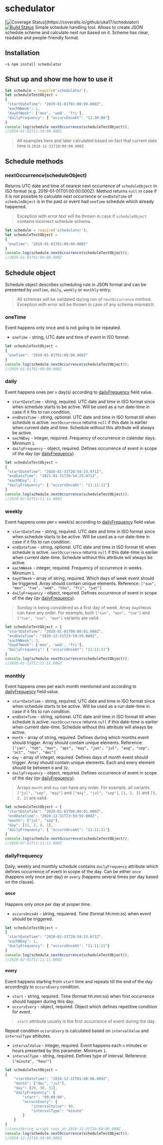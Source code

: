 # schedulator
[![Coverage Status](https://coveralls.io/repos/github/uka17/schedulator/badge.svg?)](https://coveralls.io/github/uka17/schedulator)
[![Build Status](https://travis-ci.org/uka17/schedulator.svg?branch=master)](https://travis-ci.org/uka17/schedulator)
Simple schedule handling tool. Allows to create JSON schedule scheme and calculate next run based on it. Scheme has clear, readable and people-friendly format.
## Installation
`~$ npm install schedulator`
## Shut up and show me how to use it
```javascript
let schedule = require('schedulator');
let scheduleTestObject = 
{
 "startDateTime": "2019-01-01T01:00:00.000Z",
 "eachNWeek": 1,
 "dayOfWeek": ['mon', 'wed', 'fri'],
 "dailyFrequency": { "occursOnceAt": "11:30:00"}
}
console.log(schedule.nextOccurrence(scheduleTestObject));
//2019-01-02T11:30:00.000Z
```
> All examples here and later calculated based on fact that current date time is `2018-12-31T10:00:00.000Z`

## Schedule methods
### nextOccurrence(scheduleObject)
Returns UTC date and time of nearest next occurrence of `scheduleObject` in ISO format (e.g. 2019-01-01T01:00:00.000Z). Method returns `null` in case if it is not possible to calculate next occurrence or `endDateTime` of `scheduleObject` is in the past or event had `oneTime` schedule which already happened.
> Exception with error text will be thrown in case if `scheduleObject` contains incorrect schedule schema.
```javascript
let schedule = require('schedulator');
let scheduleTestObject = 
{
 "oneTime": "2019-01-01T01:00:00.000Z"
}
console.log(schedule.nextOccurrence(scheduleTestObject));
//2019-01-01T01:00:00.000Z
```
## Schedule object
Schedule object describes scheduling rule in JSON format and can be presented by `oneTime`, `daily`, `weekly` or `monthly` entry.

> All schemas will be validated during run of `nextOccurrence` method. Exception with error will be thrown in case of any schema mismatch.  

### oneTime
Event happens only once and is not going to be repeated.

 - `oneTime` - string, UTC date and time of event in ISO format.

```javascript
let scheduleTestObject = 
{ 
 "oneTime": "2019-01-01T01:00:00.000Z"
}
console.log(schedule.nextOccurrence(scheduleTestObject));
//2019-01-01T01:00:00.000Z
```
### daily
Event happens ones per `n` day(s) according to [dailyFrequency](#dailyFrequency) field value.

- `startDateTime` - string, required. UTC date and time in ISO format since when schedule starts to be active. Will be used as a run date-time in case if it fits to run condition.  
- `endDateTime` - string, optional. UTC date and time in ISO format till when schedule is active. `nextOccurrence` returns `null` if this date is earlier when current date and time. Schedule without this attribute will always be active.
- `eachNDay` - integer, required. Frequency of occurrence in calendar days. Minimum `1`.
- `dailyFrequency` - object, required. Defines occurrence of event in scope of the day (qv [dailyFrequency](#dailyFrequency)).

```javascript
let scheduleTestObject = 
{ 
 "startDateTime": "2020-01-31T20:54:23.071Z",
 "endDateTime": "2021-01-31T20:54:23.071Z",
 "eachNDay": 2,
 "dailyFrequency": { "occursOnceAt": "11:11:11"}
}
console.log(schedule.nextOccurrence(scheduleTestObject));
//2020-02-02T11:11:11.000Z
```
### weekly
Event happens ones per `n` week(s) according to [dailyFrequency](#dailyFrequency) field value.

- `startDateTime` - string, required. UTC date and time in ISO format since when schedule starts to be active. Will be used as a run date-time in case if it fits to run condition.  
- `endDateTime` - string, optional. UTC date and time in ISO format till when schedule is active. `nextOccurrence` returns `null` if this date-time is earlier when current date-time. Schedule without this attribute will always be active.
- `eachNWeek` - integer, required. Frequency of occurrence in weeks. Minimum `1`.
- `dayOfWeek` - array of string, required. Which days of week event should be triggered. Array should contain unique elements. Reference: `["sun", "mon", "tue", "wed", "thu", "fri", "sat"]`
- `dailyFrequency` - object, required. Defines occurrence of event in scope of the day (qv [dailyFrequency](#dailyFrequency)).

> Sunday is being considered as a first day of week. 
> Array `dayOfWeek` can have any order. For example, both `["sun", "mon", "tue"]` and `["tue", "sun", "mon"]` variants are valid.

```javascript
let scheduleTestObject = {
 "startDateTime": "2020-01-01T00:00:01.000Z",
 "endDateTime": "2020-12-31T23:59:59.000Z",
 "eachNWeek": 3,
 "dayOfWeek": ['mon', 'wed', 'fri'],
 "dailyFrequency": { "occursOnceAt": "11:11:11"}
}	
console.log(schedule.nextOccurrence(scheduleTestObject));
//2020-01-13T11:11:11.000Z
```
### monthly
Event happens ones per each month mentioned and according to [dailyFrequency](#dailyFrequency) field value.

- `startDateTime` - string, required. UTC date and time in ISO format since when schedule starts to be active. Will be used as a run date-time in case if it fits to run condition.  
- `endDateTime` - string, optional. UTC date and time in ISO format till when schedule is active. `nextOccurrence` returns `null` if this date-time is earlier when current date-time. Schedule without this attribute will always be active.
- `month` - array of string, required. Defines during which months event should trigger. Array should contain unique elements. Reference: `["jan", "feb", "mar", "apr", "may", "jun", "jul", "aug", "sep", "oct", "nov", "dec"]`
- `day` - array of integer, required. Defines days of month event should trigger. Array should contain unique elements. Each and every element should lie between `0` and `32`.
- `dailyFrequency` - object, required. Defines occurrence of event in scope of the day (qv [dailyFrequency](#dailyFrequency)).

> Arrays `month` and `day` can have any order. For example, all variants `["jul", "sep", "may"]` and `["may", "jul", "sep"]`, `[1, 2, 3]` and `[3, 2, 1]` are valid.

```javascript
let scheduleTestObject = {
 "startDateTime": "2020-01-01T00:00:01.000Z",
 "endDateTime": "2020-12-31T23:59:59.000Z",
 "month": ["jul", "sep"],
 "day": [11, 2, 8, 1],
 "dailyFrequency": { "occursOnceAt": "11:11:11"}
}
console.log(schedule.nextOccurrence(scheduleTestObject));
//2020-07-01T11:11:11.000Z
```
### dailyFrequency
Daily, weekly and monthly schedule contains `dailyFrequency` attribute which defines occurrence of event in scope of the day. Can be either `once` (happens only once per day) or `every` (happens several times per day based on the clause).

#### once
Happens only once per day at proper time.

- `occursOnceAt` - string, requiered. Time (format hh:mm:ss) when event should be triggered.

```javascript
let scheduleTestObject = 
{ 
 "startDateTime": "2020-01-31T20:54:23.071Z",
 "eachNDay": 1,
 "dailyFrequency": { "occursOnceAt": "11:11:11"}
}
console.log(schedule.nextOccurrence(scheduleTestObject));
//2020-02-01T11:11:11.000Z
```
#### every
Event happens starting from `start` time and repeats till the end of the day accordingly to `occursEvery` condition. 

- `start` - string, required. Time (format hh:mm:ss) when first occurrence should happen during this day.
- `occursEvery` - object, required. Object which defines repetitive condition for event. 

> `start` attribute usually is the first occurrance of event during the day. 

Repeat condition `occursEvery` is calculated based on `intervalValue` and `intervalType` attibutes.

- `intervalValue` - integer, required. Event happens each `n` minutes or hours presented by this parameter. Minimum `1`.
- `intervalType` - string, required. Defines type of interval. Reference: `["minute", "hour"]`

```javascript
let scheduleTestObject = 
{ 
	"startDateTime": "2018-12-31T01:00:00.000Z",
    "month": ["dec", "jul"],
    "day": [29, 30, 31],
    "dailyFrequency": { 
		"start": "09:00:00", 
		"occursEvery": {
			"intervalValue": 90, 
			"intervalType": "minute"
		}
	}
}
//Considering script runs at 2018-12-31T10:00:00.000Z...
console.log(schedule.nextOccurrence(scheduleTestObject));
//2018-12-31T10:30:00.000Z
```
